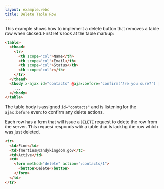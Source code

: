 ```yaml
---
layout: example.webc
title: Delete Table Row
---
```


This example shows how to implement a delete button that removes a table row when clicked. First let's look at the
table markup:

```html
<table>
  <thead>
    <tr>
      <th scope="col">Name</th>
      <th scope="col">Email</th>
      <th scope="col">Status</th>
      <th scope="col"></th>
    </tr>
  </thead>
  <tbody x-ajax id="contacts" @ajax:before="confirm('Are you sure?') || $event.preventDefault()">
    ...
  </tbody>
</table>
```

The table body is assigned `id="contacts"` and is listening for the `ajax:before` event to confirm any delete actions.

Each row has a form that will issue a `DELETE` request to delete the row from the server. This request responds
with a table that is lacking the row which was just deleted.

```html
<tr>
  <td>Finn</td>
  <td>fmertins@candykingdom.gov</td>
  <td>Active</td>
  <td>
    <form method="delete" action="/contacts/1">
      <button>Delete</button>
    </form>
  </td>
</tr>
```

<script>
  let database = function () {
    let data = [
      { id: 1, name: "Finn", email: "fmertins@candykingdom.gov", status: "Active" },
      { id: 2, name: "Jake", email: "jake@candykingdom.gov", status: "Active" },
      { id: 3, name: "BMO", email: "bmo@moco.com", status: "Active" },
      { id: 4, name: "Marceline", email: "marceline@vampirequeen.me", status: "Inactive" }
    ];
    return {
      find: (id) => data.find(contact => contact.id === parseInt(id)),
      remove: (id) => {
        let index = data.findIndex(contact => contact.id === parseInt(id))
        if (index !== -1) {
          data.splice(index, 1)
        }
      },
      all: () => data,
    }
  }()

  window.route('GET',  '/contacts', () => view(database.all()))
  database.all().forEach(contact => {
    window.route('DELETE', `/contacts/${contact.id}`, () => {
      database.remove(contact.id)

      return view(database.all())
    })
  })

  example('/contacts')

  function view(contacts) {
    let rows = contacts.map(contact => `<tr>
  <td>${contact.name}</td>
  <td>${contact.email}</td>
  <td>${contact.status}</td>
  <td>
    <form method="delete" action="/contacts/${contact.id}" style="margin:0;">
      <button>Delete</button>
    </form>
  </td>
</tr>`).join('\n')

    return `<table>
  <thead>
    <tr>
      <th scope="col">Name</th>
      <th scope="col">Email</th>
      <th scope="col">Status</th>
      <th scope="col" width="66">Action</th>
    </tr>
  </thead>
  <tbody x-ajax id="contacts" @ajax:before="confirm('Are you sure?') || $event.preventDefault()">
    ${rows}
  </tbody>
</table>`
  }
</script>
